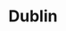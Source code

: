 ---
title: "Dublin"
cc-type: country
hashtag: dublin
subdivision-of:
  - Ireland
tags:
  - City
  - Ireland
---